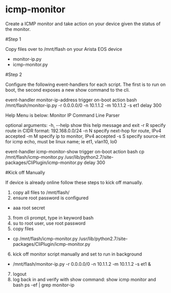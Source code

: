 # icmp-monitor

Create a ICMP monitor and take action on your device given the status of the monitor.

#Step 1

Copy files over to /mnt/flash on your Arista EOS device
 - monitor-ip.py
 - icmp-monitor.py

#Step 2

Configure the following event-handlers for each script. The first is to run on boot, the second exposes a new show command to the cli.

event-handler monitor-ip-address
   trigger on-boot
   action bash /mnt/flash/monitor-ip.py -r 0.0.0.0/0 -n 10.1.1.2 -m 10.1.1.2 -s et1
   delay 300

Help Menu is below:
Monitor IP Command Line Parser

optional arguments:
  -h, --help  show this help message and exit
  -r R        specify route in CIDR format: 192.168.0.0/24
  -n N        specify next-hop for route, IPv4 accepted
  -m M        specify ip to monitor, IPv4 accepted
  -s S        specify source-int for icmp echo, must be linux name; ie et1,
              vlan10, lo0

event-handler icmp-monitor-show
   trigger on-boot
   action bash cp /mnt/flash/icmp-monitor.py /usr/lib/python2.7/site-packages/CliPlugin/icmp-monitor.py
   delay 300
   
#Kick off Manually

If device is already online follow these steps to kick off manually.

1. copy all files to /mnt/flash/
2. ensure root password is configured
  - aaa root secret <secret>
3. from cli prompt, type in keyword bash
4. su to root user, use root password
5. copy files
  - cp /mnt/flash/icmp-monitor.py /usr/lib/python2.7/site-packages/CliPlugin/icmp-monitor.py
6. kick off monitor script manually and set to run in background
  - /mnt/flash/monitor-ip.py -r 0.0.0.0/0 -n 10.1.1.2 -m 10.1.1.2 -s et1 &
7. logout
8. log back in and verify with show command: show icmp monitor and bash ps -ef | grep monitor-ip


